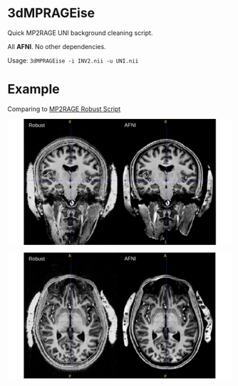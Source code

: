 # 3dMPRAGEise

Quick MP2RAGE UNI background cleaning script. 

All **AFNI**. No other dependencies.

Usage: `3dMPRAGEise -i INV2.nii -u UNI.nii`

# Example
Comparing to [MP2RAGE Robust Script](https://github.com/JosePMarques/MP2RAGE-related-scripts/blob/master/DemoRemoveBackgroundNoise.m)

![Coronal](img/coronal.png)


![Axial](img/axial.png)



